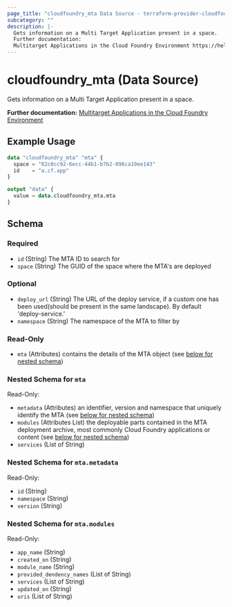 ```yaml
---
page_title: "cloudfoundry_mta Data Source - terraform-provider-cloudfoundry"
subcategory: ""
description: |-
  Gets information on a Multi Target Application present in a space.
  Further documentation:
  Multitarget Applications in the Cloud Foundry Environment https://help.sap.com/docs/btp/sap-business-technology-platform/multitarget-applications-in-cloud-foundry-environment
---
```


# cloudfoundry_mta (Data Source)

Gets information on a Multi Target Application present in a space.
		
__Further documentation:__ 
 [Multitarget Applications in the Cloud Foundry Environment](https://help.sap.com/docs/btp/sap-business-technology-platform/multitarget-applications-in-cloud-foundry-environment)

## Example Usage

```terraform
data "cloudfoundry_mta" "mta" {
  space = "02c0cc92-6ecc-44b1-b7b2-096ca19ee143"
  id    = "a.cf.app"
}

output "data" {
  value = data.cloudfoundry_mta.mta
}
```

<!-- schema generated by tfplugindocs -->
## Schema

### Required

- `id` (String) The MTA ID to search for
- `space` (String) The GUID of the space where the MTA's are deployed

### Optional

- `deploy_url` (String) The URL of the deploy service, if a custom one has been used(should be present in the same landscape). By default 'deploy-service.<system-domain>'
- `namespace` (String) The namespace of the MTA to filter by

### Read-Only

- `mta` (Attributes) contains the details of the MTA object (see [below for nested schema](#nestedatt--mta))

<a id="nestedatt--mta"></a>
### Nested Schema for `mta`

Read-Only:

- `metadata` (Attributes) an identifier, version and namespace that uniquely identify the MTA (see [below for nested schema](#nestedatt--mta--metadata))
- `modules` (Attributes List) the deployable parts contained in the MTA deployment archive, most commonly Cloud Foundry applications or content (see [below for nested schema](#nestedatt--mta--modules))
- `services` (List of String)

<a id="nestedatt--mta--metadata"></a>
### Nested Schema for `mta.metadata`

Read-Only:

- `id` (String)
- `namespace` (String)
- `version` (String)


<a id="nestedatt--mta--modules"></a>
### Nested Schema for `mta.modules`

Read-Only:

- `app_name` (String)
- `created_on` (String)
- `module_name` (String)
- `provided_dendency_names` (List of String)
- `services` (List of String)
- `updated_on` (String)
- `uris` (List of String)